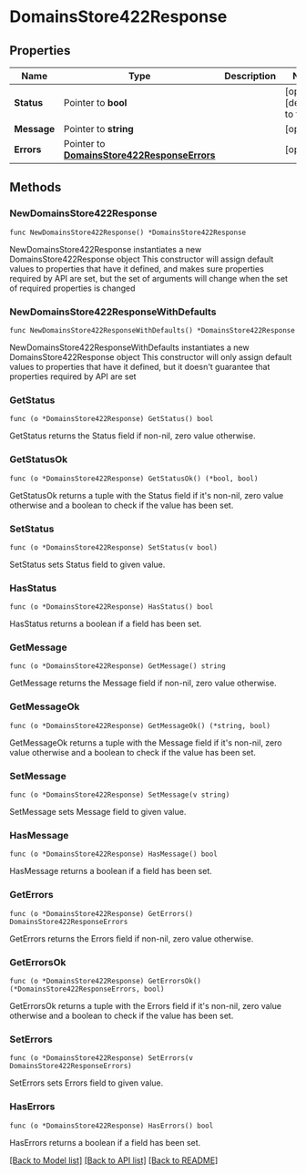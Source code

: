 # DomainsStore422Response

## Properties

Name | Type | Description | Notes
------------ | ------------- | ------------- | -------------
**Status** | Pointer to **bool** |  | [optional] [default to false]
**Message** | Pointer to **string** |  | [optional] 
**Errors** | Pointer to [**DomainsStore422ResponseErrors**](DomainsStore422ResponseErrors.md) |  | [optional] 

## Methods

### NewDomainsStore422Response

`func NewDomainsStore422Response() *DomainsStore422Response`

NewDomainsStore422Response instantiates a new DomainsStore422Response object
This constructor will assign default values to properties that have it defined,
and makes sure properties required by API are set, but the set of arguments
will change when the set of required properties is changed

### NewDomainsStore422ResponseWithDefaults

`func NewDomainsStore422ResponseWithDefaults() *DomainsStore422Response`

NewDomainsStore422ResponseWithDefaults instantiates a new DomainsStore422Response object
This constructor will only assign default values to properties that have it defined,
but it doesn't guarantee that properties required by API are set

### GetStatus

`func (o *DomainsStore422Response) GetStatus() bool`

GetStatus returns the Status field if non-nil, zero value otherwise.

### GetStatusOk

`func (o *DomainsStore422Response) GetStatusOk() (*bool, bool)`

GetStatusOk returns a tuple with the Status field if it's non-nil, zero value otherwise
and a boolean to check if the value has been set.

### SetStatus

`func (o *DomainsStore422Response) SetStatus(v bool)`

SetStatus sets Status field to given value.

### HasStatus

`func (o *DomainsStore422Response) HasStatus() bool`

HasStatus returns a boolean if a field has been set.

### GetMessage

`func (o *DomainsStore422Response) GetMessage() string`

GetMessage returns the Message field if non-nil, zero value otherwise.

### GetMessageOk

`func (o *DomainsStore422Response) GetMessageOk() (*string, bool)`

GetMessageOk returns a tuple with the Message field if it's non-nil, zero value otherwise
and a boolean to check if the value has been set.

### SetMessage

`func (o *DomainsStore422Response) SetMessage(v string)`

SetMessage sets Message field to given value.

### HasMessage

`func (o *DomainsStore422Response) HasMessage() bool`

HasMessage returns a boolean if a field has been set.

### GetErrors

`func (o *DomainsStore422Response) GetErrors() DomainsStore422ResponseErrors`

GetErrors returns the Errors field if non-nil, zero value otherwise.

### GetErrorsOk

`func (o *DomainsStore422Response) GetErrorsOk() (*DomainsStore422ResponseErrors, bool)`

GetErrorsOk returns a tuple with the Errors field if it's non-nil, zero value otherwise
and a boolean to check if the value has been set.

### SetErrors

`func (o *DomainsStore422Response) SetErrors(v DomainsStore422ResponseErrors)`

SetErrors sets Errors field to given value.

### HasErrors

`func (o *DomainsStore422Response) HasErrors() bool`

HasErrors returns a boolean if a field has been set.


[[Back to Model list]](../README.md#documentation-for-models) [[Back to API list]](../README.md#documentation-for-api-endpoints) [[Back to README]](../README.md)


